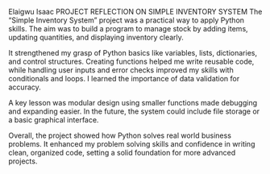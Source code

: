 Elaigwu Isaac
PROJECT REFLECTION ON SIMPLE INVENTORY SYSTEM
The “Simple Inventory System” project was a practical way to apply Python skills. The aim was to build a program to manage stock by adding items, updating quantities, and displaying inventory clearly. 

It strengthened my grasp of Python basics like variables, lists, dictionaries, and control structures. Creating functions helped me write reusable code, while handling user inputs and error checks improved my skills with conditionals and loops. I learned the importance of data validation for accuracy.

A key lesson was modular design using smaller functions made debugging and expanding easier. In the future, the system could include file storage or a basic graphical interface.

Overall, the project showed how Python solves real world business problems. It enhanced my problem solving skills and confidence in writing clean, organized code, setting a solid foundation for more advanced projects.

